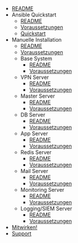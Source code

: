 - [README](/readme.md)
- Ansible Quickstart
  - [README](/manuell/readme.md)
  - [Voraussetzungen](/ansible/requirements.md)
  - [Quickstart](/ansible/quickstart.md)
- Manuelle Installation
  - [README](/manuell/readme.md)
  - [Voraussetzungen](/manuell/requirements.md)
  - Base System
    - [README](/manuell/base/readme.md)
    - [Voraussetzungen](/manuell/base/requirements.md)
  - VPN Server
    - [README](/manuell/vpn/readme.md)
    - [Voraussetzungen](/manuell/vpn/requirements.md)
  - Master Server
    - [README](/manuell/master/readme.md)
    - [Voraussetzungen](/manuell/master/requirements.md)
  - DB Server
    - [README](/manuell/db/readme.md)
    - [Voraussetzungen](/manuell/db/requirements.md)
  - App Server
    - [README](/manuell/app/readme.md)
    - [Voraussetzungen](/manuell/app/requirements.md)
  - Redis Server
    - [README](/manuell/redis/readme.md)
    - [Voraussetzungen](/manuell/redis/requirements.md)
  - Mail Server
    - [README](/manuell/mail/readme.md)
    - [Voraussetzungen](/manuell/mail/requirements.md)
  - Monitoring Server
    - [README](/manuell/monitoring/readme.md)
    - [Voraussetzungen](/manuell/monitor/requirements.md)
  - Logging/SIEM Server
    - [README](/manuell/siem/readme.md)
    - [Voraussetzungen](/manuell/siem/requirements.md)
- [Mitwirken!](/contribute.md)
- [Support](/support.md)